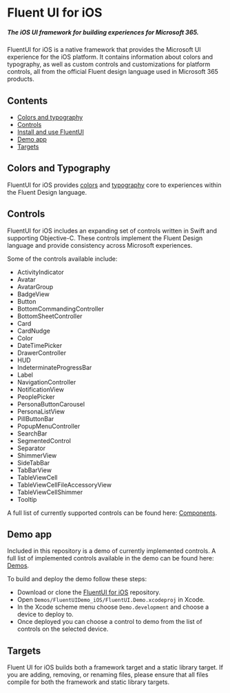 # Fluent UI for iOS

##### The iOS UI framework for building experiences for Microsoft 365.

FluentUI for iOS is a native framework that provides the Microsoft UI experience for the iOS platform. It contains information about colors and typography, as well as custom controls and customizations for platform controls, all from the official Fluent design language used in Microsoft 365 products.

## Contents

- [Colors and typography](#colors-and-typography)
- [Controls](#controls)
- [Install and use FluentUI](#install-and-use-fluentui)
- [Demo app](#demo-app)
- [Targets](#targets)

## Colors and Typography

FluentUI for iOS provides [colors](Core/FluentTheme+Tokens.swift) and [typography](Core/FluentTheme+Tokens.swift) core to experiences within the Fluent Design language.

## Controls

FluentUI for iOS includes an expanding set of controls written in Swift and supporting Objective-C. These controls implement the Fluent Design language and provide consistency across Microsoft experiences.

Some of the controls available include:
- ActivityIndicator
- Avatar
- AvatarGroup
- BadgeView
- Button
- BottomCommandingController
- BottomSheetController
- Card
- CardNudge
- Color
- DateTimePicker
- DrawerController
- HUD
- IndeterminateProgressBar
- Label
- NavigationController
- NotificationView
- PeoplePicker
- PersonaButtonCarousel
- PersonaListView
- PillButtonBar
- PopupMenuController
- SearchBar
- SegmentedControl
- Separator
- ShimmerView
- SideTabBar
- TabBarView
- TableViewCell
- TableViewCellFileAccessoryView
- TableViewCellShimmer
- Tooltip

A full list of currently supported controls can be found here: [Components](Components).

## Demo app

Included in this repository is a demo of currently implemented controls. A full list of implemented controls available in the demo can be found here: [Demos](/Demos/FluentUIDemo_iOS/FluentUI.Demo/Demos).

To build and deploy the demo follow these steps:
- Download or clone the [FluentUI for iOS](https://github.com/microsoft/fluentui-apple) repository.
- Open `Demos/FluentUIDemo_iOS/FluentUI.Demo.xcodeproj` in Xcode.
- In the Xcode scheme menu choose `Demo.development` and choose a device to deploy to.
- Once deployed you can choose a control to demo from the list of controls on the selected device.

## Targets
Fluent UI for iOS builds both a framework target and a static library target. If you are adding, removing, or renaming files, please ensure that all files compile for both the framework and static library targets.
